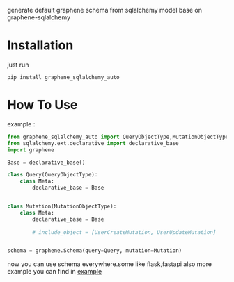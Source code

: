 generate default graphene schema from sqlalchemy model base on graphene-sqlalchemy

# Installation

just run
```shell script
pip install graphene_sqlalchemy_auto
```

# How To Use
example :
```python
from graphene_sqlalchemy_auto import QueryObjectType,MutationObjectType
from sqlalchemy.ext.declarative import declarative_base
import graphene

Base = declarative_base() 

class Query(QueryObjectType):
    class Meta:
        declarative_base = Base


class Mutation(MutationObjectType):
    class Meta:
        declarative_base = Base
        
        # include_object = [UserCreateMutation, UserUpdateMutation]


schema = graphene.Schema(query=Query, mutation=Mutation)

```
now you can use schema everywhere.some like flask,fastapi
also more example you can find in [example]()